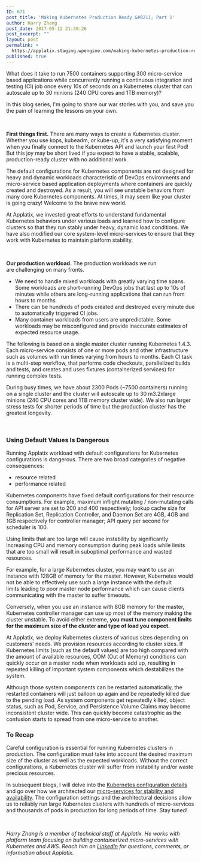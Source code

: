 ```yaml
---
ID: 671
post_title: 'Making Kubernetes Production Ready &#8211; Part 1'
author: Harry Zhang
post_date: 2017-05-12 21:30:26
post_excerpt: ""
layout: post
permalink: >
  https://applatix.staging.wpengine.com/making-kubernetes-production-ready/
published: true
---
```

<p><span class="inline-comment-marker valid" data-ref="ba3a2b1a-9ac2-43d9-9206-ecccf2045cac">What does it take to run 7500 containers</span> supporting 300 micro-service based applications while concurrently running a continuous integration and testing (CI) job once every 10s of seconds on a Kubernetes cluster that can autoscale up to 30 minions (240 CPU cores and 1TB memory)?</p>
<p>In this blog series, I'm going to share our war stories with you, and save you the pain of learning the lessons on your own.</p>
<p>&nbsp;</p>
<p><strong>First things first.</strong> There are many ways to create a Kubernetes cluster. Whether you use kops, kubeadm, or kube-up, it's a very satisfying moment when you finally connect to the Kubernetes API and launch your first Pod! But this joy may be short lived if you expect to have a stable, scalable, production-ready cluster with no additional work.</p>
<p>The default configurations for Kubernetes components are not designed for heavy and dynamic workloads characteristic of DevOps environments and micro-service based application deployments where containers are quickly created and destroyed. As a result, you will see unstable behaviors from many core Kubernetes components. At times, it may seem like your cluster is going crazy! Welcome to the brave new world.</p>
<p>At Applatix, we <span class="inline-comment-marker valid" data-ref="4c8d5a55-d471-4f90-a872-cd823a471ad4">invested great efforts to understand fundamental Kubernetes behaviors under various loads </span>and learned how to configure clusters so that they run stably under heavy, dynamic load conditions. We have also modified our core system-level micro-services to ensure that they work with Kubernetes to maintain platform stability.</p>
<p>&nbsp;</p>
<p><strong>Our production workload.</strong> The production workloads we run are <span class="inline-comment-marker valid" data-ref="2d4c3cf7-07a6-41fd-9759-27e0a6eb95c1">challenging</span> on many fronts.</p>
<ul>
	<li><span class="inline-comment-marker valid" data-ref="4a8eb529-39b7-459d-a659-50f5ea4c4a3c">We need to handle mixed workloads with greatly varying time spans.</span> Some <span class="inline-comment-marker valid" data-ref="1f8df63f-c70d-4d4d-82ed-21a6b64eacd6">workloads</span> are short-running DevOps jobs that last up to 10s of minutes while others are long-running applications that can run from hours to months.</li>
	<li><span class="inline-comment-marker valid" data-ref="28a6f6e6-8789-4094-95c2-d13f092659b2">There can be hundreds of pods created and destroyed every minute due to automatically triggered CI jobs.</span></li>
	<li><span class="inline-comment-marker valid" data-ref="02a7ccf6-c0d5-46b4-85d0-3251de99a859">Many container workloads from users are unpredictable. </span><span class="inline-comment-marker valid" data-ref="b91a1000-e048-4a6b-aa1f-91fbb681b336">Some workloads may be misconfigured and provide inaccurate estimates of expected resource usage</span>.</li>
</ul>
<p><span class="inline-comment-marker valid" data-ref="44639609-973e-4b97-b2f8-b5888db80722">The following is based on a single master cluster running Kubernetes 1.4.3.</span> <span class="inline-comment-marker valid" data-ref="61831d1b-cafa-43dd-a488-72c5a52f0b35">Each micro-service consists of one or more pods</span> and other infrastructure such as volumes with run times varying from hours to months. Each CI task is a multi-step workflow, that performs code checkouts, parallelized builds and tests, and creates and uses fixtures (containerized services) for running complex tests.</p>
<p>During busy times, we have about 2300 Pods (~7500 containers) running on a single cluster and the cluster will autoscale up to 30 m3.2xlarge minions (240 CPU cores and 1TB memory cluster wide). We also run larger stress tests for shorter periods of time but the production cluster has the greatest<span class="inline-comment-marker valid" data-ref="3f728284-c6cd-4b31-91a3-1c9d40afe379"> longevity</span>. </p>
<p>&nbsp;</p>
<h3 id="MakingKubernetesProductionReadyatApplatix-UsingDefaultValuesIsDangerous"><strong>Using Default Values Is Dangerous</strong></h3>
<p>Running Applatix workload with default configurations for Kubernetes configurations is dangerous. There are two broad categories of negative consequences:</p>
<ul>
	<li><span class="inline-comment-marker valid" data-ref="ae8895a1-5e52-4ed7-97c5-161f409ec144">resource related</span></li>
	<li><span class="inline-comment-marker valid" data-ref="ae8895a1-5e52-4ed7-97c5-161f409ec144">performance related</span></li>
</ul>
<p>Kubernetes components have fixed default configurations for their resource consumptions. For example, maximum inflight mutating / non-mutating calls for API server are set to 200 and 400 respectively; lookup cache size for Replication Set, Replication Controller, and Daemon Set are 4GB, 4GB and 1GB respectively for controller manager; API query per second for scheduler is 100.</p>
<p>Using limits that are too large will cause instability by significantly increasing CPU and memory consumption during peak loads while limits that are too small will result in suboptimal performance and wasted resources.</p>
<p>For example, for a large Kubernetes cluster, you may want to use an instance with 128GB of memory for the master. However, Kubernetes would not be able to effectively use such a large instance with the default limits leading to poor master node performance which can cause clients communicating with the master to suffer timeouts.</p>
<p><span class="inline-comment-marker valid" data-ref="28f5dc98-c9b1-4d6a-9b75-31ad9cd4a571">Conversely</span>, when you use an instance with 8GB memory for the master, Kubernetes controller manager can use up most of the memory making the cluster unstable. To avoid either extreme, <strong>you must tune component limits for the maximum size of the cluster and type of load you expect.</strong></p>
<p>At Applatix, we deploy Kubernetes clusters of various sizes depending on customers' needs. We provision resources according to cluster sizes. If Kubernetes limits (such as the default values) are too high compared with the amount of available resources, OOM (Out of Memory) conditions can quickly occur on a master node when workloads add up, resulting in repeated killing of important system components which destabilizes the system.</p>
<p>Although those system components can be restarted automatically, the restarted containers will just balloon up again and be repeatedly killed due to the pending load. As system components get repeatedly killed, object status, such as Pod, Service, and Persistence Volume Claims may become inconsistent cluster wide. This can quickly become catastrophic as the confusion starts to spread from one micro-service to another.</p>
<h3 id="MakingKubernetesProductionReadyatApplatix-UsingDefaultValuesIsDangerous"><strong>To Recap</strong></h3>
<p>Careful configuration is essential for running Kubernetes clusters in production. The configuration must take into account the desired maximum size of the cluster as well as the expected workloads. Without the correct configurations, a Kubernetes cluster will suffer from instability and/or waste precious resources.</p>
<p>In subsequent blogs, I will delve into the <a href="http://applatix.staging.wpengine.com/making-kubernetes-production-ready-part-2/">Kubernetes configuration details</a> and go over how we architected our <a href="https://applatix.staging.wpengine.com/making-kubernetes-production-ready-part-3/">micro-services for stability and availability</a>. The configuration settings and the architectural decisions allow us to reliably run large Kubernetes clusters with hundreds of micro-services and thousands of pods in production for long periods of time. Stay tuned!</p>
<p>&nbsp;</p>
<p><em>Harry Zhang is a member of technical staff at Applatix. He works with platform team focusing on building containerized micro-services with Kubernetes and AWS. Reach him on <a href="https://www.linkedin.com/in/hao-h-zhang-74b39a41/">LinkedIn</a> for questions, comments, or information about Applatix. </em></p>